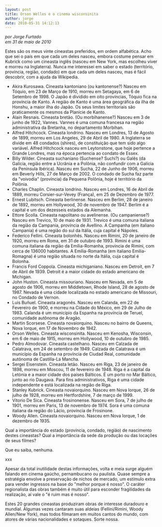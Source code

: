```yaml
---
layout: post
title: Orson Welles e o cinema wisconsinita
author: jorge
date: 2010-05-31 14:12:13
---
```

*por Jorge Furtado*\
*em 31 de maio de 2010*

Estes são os meus vinte cineastas preferidos, em ordem alfabética. Acho que sei o país em que cada um deles nasceu, embora costume pensar em Kubrick como um cineasta inglês (nasceu em New York, mas escolheu viver e morreu na Inglaterra). Nunca me interessei em saber o estado (território, província, região, condado) em que cada um deles nasceu, mas é fácil descobrir, com a ajuda da Wikipedia.

* Akira Kurosawa. Cineasta kantoniano (ou kantonense?)
  Nasceu em Tóquio, em 23 de Março de 1910, morreu em Setagaya, em 6 de Setembro de 1998. O Japão é dividido em oito províncias, Tóquio fica na província de Kanto. A região de Kanto é uma área geográfica da ilha de Honshu, a maior ilha do Japão. Os seus limites territoriais são praticamente os mesmos da Planície de Kanto.
* Alain Resnais. Cineasta bretão. (Ou morbihanense?)
  Nasceu em 3 de junho de 1922, Vannes. Vannes é uma comuna francesa na região administrativa da Bretanha, no departamento Morbihan.
* Alfred Hitchcock. Cineasta londrino.
  Nasceu em Londres, 13 de Agosto de 1899, morreu em Los Angeles, 29 de Abril de 1980. A Inglaterra se divide em 48 condados (shires), de constituição que tem sido algo variável. Alfred Hitchcock nasceu em Leytonstone, que hoje pertence a Grande Londres, mas na época pertencia ao condato de Essex.
* Billy Wilder. Cineasta suchaniano (Suchense? Suchi?) ou Galês (da Galícia, região entre a Ucrânia e a Polônia, não confundir com a Galícia da Península Ibérica). Nasceu em Sucha, 22 de Junho de 1906, morreu em Beverly Hills, 27 de Março de 2002. O condado de Sucha faz parte da "voivodia" (província) da Pequena Polônia, hoje é território da Polônia.
* Charles Chaplin. Cineasta londrino.
  Nasceu em Londres, 16 de Abril de 1889, morreu Corsier-sur-Vevey (França), em 25 de Dezembro de 1977.
* Ernest Lubitsch. Cineasta berlinense.
  Nasceu em Berlim, 28 de janeiro de 1892, morreu em Hollywood, 30 de novembro de 1947. Berlim é a capital e um dos dezesseis estados da Alemanha.
* Ettore Scolla. Cineasta napolitano ou avelinense. (Ou campaniense?)
  Nasceu em Trevico, 10 de maio de 1931. Trevico é uma comuna italiana da região da Campania, província de Avellino. A Campanha (em italiano Campania) é uma região do sul da Itália, cuja capital é Nápoles.
* Federico Fellini. Cineasta bolonhês.
  Nasceu em Rimini, 20 de janeiro de 1920, morreu em Roma, em 31 de outubro de 1993. Rimini é uma comuna italiana da região da Emília-Romanha, província de Rimini, com cerca de 136000 habitantes. A Emília-Romanha (em italiano Emilia-Romagna) é uma região situada no norte da Itália, cuja capital é Bolonha.
* Francis Ford Coppola. Cineasta michiganiano.
  Nasceu em Detroit, em 7 de Abril de 1939. Detroit é a maior cidade do estado americano de Michigan.
* John Huston. Cineasta missouriano.
  Nasceu em Nevada, em 5 de agosto de 1906, morreu em Middletown, Rhode Island, 28 de agosto de 1987. Nevada é uma cidade localizada no estado americano de Missouri, no Condado de Vernon.
* Luis Buñuel. Cineasta aragonês.
  Nasceu em Calanda, em 22 de Fevereiro de 1900, e morreu na Cidade do México, em 29 de Julho de 1983. Calanda é um município da Espanha na província de Teruel, comunidade autônoma de Aragão.
* Martin Scorsese. Cineasta novaiorquino.
  Nasceu no bairro de Queens, Nova Iorque, em 17 de Novembro de 1942.
* Orson Welles. Cineasta wisconsinita.
  Nasceu em Kenosha, Wisconsin, em 6 de maio de 1915, morreu em Hollywood, 10 de outubro de 1985.
* Pedro Almodovar. Cineasta castelhano.
  Nasceu em Calzada de Calatrava, em 24 de setembro de 1949. Calzada de Calatrava é um município da Espanha na província de Ciudad Real, comunidade autônoma de Castilla-La Mancha.
* Sergei Eisenstein. Cineasta letão.
  Nasceu em Riga, 23 de janeiro de 1898, morreu em Moscou, 11 de fevereiro de 1948. Riga é a capital da Letónia e a maior cidade dos países Bálticos. É um porto no Mar Báltico, junto ao rio Daugava. Para fins administrativos, Riga é uma cidade independente e está localizada na região de Riga.
* Stanley Kubrick. Cineasta novaiorquino.
  Nasceu em Nova Iorque, 26 de julho de 1928, morreu em Hertfordshire, 7 de março de 1999.
* Vitorio De Sica. Cineasta frosinonense.
  Nasceu em Sora, 7 de julho de 1901, morreu em Paris, 13 de novembro de 1974. Sora é uma comuna italiana da região do Lácio, província de Frosinone.
* Woody Allen. Cineasta novaiorquino.
  Nasceu em Nova Iorque, 1 de dezembro de 1935.

Qual a importância do estado (província, condado, região) de nascimento destes cineastas? Qual a importância da sede da produção ou das locações de seus filmes?

Que eu saiba, nenhuma.

xxx

Apesar da total inutilidade destas informações, volta e meia surge alguém falando em cinema gaúcho, pernambucano ou paulista. Quase sempre a estratégia envolve a preservação de nichos de mercado, um estímulo extra para vender ingressos na base do "melhor porque é nosso". O caráter regionalista das obras também é muito útil para esconder fragilidades da realização, aí vale o "é ruim mas é nosso".

Estes 20 grandes cineastas produziram obras de interesse duradouro e mundial. Algumas vezes cantaram suas aldeias (Fellini/Rimini, Woody Allen/New York), mas todos filmaram em muitos cantos do mundo, com atores de várias nacionalidades e sotaques. Sorte nossa.